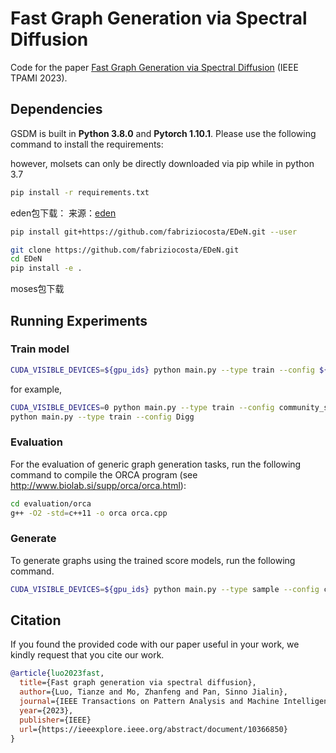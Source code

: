 # Fast Graph Generation via Spectral Diffusion

Code for the paper [Fast Graph Generation via Spectral Diffusion](https://ieeexplore.ieee.org/abstract/document/10366850) (IEEE TPAMI 2023).

## Dependencies

GSDM is built in **Python 3.8.0** and **Pytorch 1.10.1**. Please use the following command to install the requirements:

however, molsets can only be directly downloaded via pip while in python 3.7

```sh
pip install -r requirements.txt
```

eden包下载：
来源：[eden](https://github.com/fabriziocosta/EDeN)

```sh
pip install git+https://github.com/fabriziocosta/EDeN.git --user
```

```sh
git clone https://github.com/fabriziocosta/EDeN.git
cd EDeN
pip install -e .
```

moses包下载


## Running Experiments



### Train model

```sh
CUDA_VISIBLE_DEVICES=${gpu_ids} python main.py --type train --config ${train_config}
```

for example, 

```sh
CUDA_VISIBLE_DEVICES=0 python main.py --type train --config community_small
python main.py --type train --config Digg
```

### Evaluation

For the evaluation of generic graph generation tasks, run the following command to compile the ORCA program (see http://www.biolab.si/supp/orca/orca.html):

```sh
cd evaluation/orca 
g++ -O2 -std=c++11 -o orca orca.cpp
```

### Generate

To generate graphs using the trained score models, run the following command.

```sh
CUDA_VISIBLE_DEVICES=${gpu_ids} python main.py --type sample --config community_small
```


## Citation

If you found the provided code with our paper useful in your work, we kindly request that you cite our work.

```BibTex
@article{luo2023fast,
  title={Fast graph generation via spectral diffusion},
  author={Luo, Tianze and Mo, Zhanfeng and Pan, Sinno Jialin},
  journal={IEEE Transactions on Pattern Analysis and Machine Intelligence},
  year={2023},
  publisher={IEEE}
  url={https://ieeexplore.ieee.org/abstract/document/10366850}
}
```
